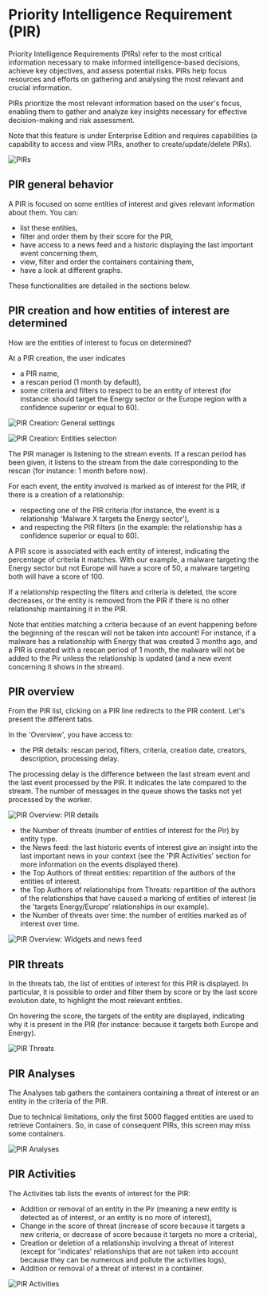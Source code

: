 # Priority Intelligence Requirement (PIR)

Priority Intelligence Requirements (PIRs) refer to the most critical information necessary to make informed intelligence-based decisions, achieve key objectives, and assess potential risks. PIRs help focus resources and efforts on gathering and analysing the most relevant and crucial information.

PIRs prioritize the most relevant information based on the user's focus, enabling them to gather and analyze key insights necessary for effective decision-making and risk assessment.

Note that this feature is under Enterprise Edition and requires capabilities (a capability to access and view PIRs, another to create/update/delete PIRs).

![PIRs](assets/pirs.png)

## PIR general behavior

A PIR is focused on some entities of interest and gives relevant information about them. You can:
- list these entities,
- filter and order them by their score for the PIR,
- have access to a news feed and a historic displaying the last important event concerning them,
- view, filter and order the containers containing them,
- have a look at different graphs.

These functionalities are detailed in the sections below.

## PIR creation and how entities of interest are determined

How are the entities of interest to focus on determined?

At a PIR creation, the user indicates
- a PIR name,
- a rescan period (1 month by default),
- some criteria and filters to respect to be an entity of interest (for instance: should target the Energy sector or the Europe region with a confidence superior or equal to 60).

![PIR Creation: General settings](assets/pir-creation-1.png)

![PIR Creation: Entities selection](assets/pir-creation-2.png)


The PIR manager is listening to the stream events. If a rescan period has been given, it listens to the stream from the date corresponding to the rescan (for instance: 1 month before now).

For each event, the entity involved is marked as of interest for the PIR, if there is a creation of a relationship:
- respecting one of the PIR criteria (for instance, the event is a relationship 'Malware X targets the Energy sector'),
- and respecting the PIR filters (in the example: the relationship has a confidence superior or equal to 60).

A PIR score is associated with each entity of interest, indicating the percentage of criteria it matches.
With our example, a malware targeting the Energy sector but not Europe will have a score of 50, a malware targeting both will have a score of 100.

If a relationship respecting the filters and criteria is deleted, the score decreases, or the entity is removed from the PIR if there is no other relationship maintaining it in the PIR.

Note that entities matching a criteria because of an event happening before the beginning of the rescan will not be taken into account!
For instance, if a malware has a relationship with Energy that was created 3 months ago, and a PIR is created with a rescan period of 1 month, the malware will not be added to the Pir unless the relationship is updated (and a new event concerning it shows in the stream).

## PIR overview

From the PIR list, clicking on a PIR line redirects to the PIR content. Let's present the different tabs.

In the 'Overview', you have access to:
- the PIR details: rescan period, filters, criteria, creation date, creators, description, processing delay.

The processing delay is the difference between the last stream event and the last event processed by the PIR. It indicates the late compared to the stream.
The number of messages in the queue shows the tasks not yet processed by the worker.

![PIR Overview: PIR details](assets/pir-overview-details.png)


- the Number of threats (number of entities of interest for the Pir) by entity type.
- the News feed: the last historic events of interest give an insight into the last important news in your context (see the 'PIR Activities' section for more information on the events displayed there).
- the Top Authors of threat entities: repartition of the authors of the entities of interest.
- the Top Authors of relationships from Threats: repartition of the authors of the relationships that have caused a marking of entities of interest (ie the 'targets Energy/Europe' relationships in our example).
- the Number of threats over time: the number of entities marked as of interest over time.

![PIR Overview: Widgets and news feed](assets/pir-overview-widgets.png)


## PIR threats

In the threats tab, the list of entities of interest for this PIR is displayed.
In particular, it is possible to order and filter them by score or by the last score evolution date, to highlight the most relevant entities.

On hovering the score, the targets of the entity are displayed, indicating why it is present in the PIR (for instance: because it targets both Europe and Energy).

![PIR Threats](assets/pir-threats.png)



## PIR Analyses

The Analyses tab gathers the containers containing a threat of interest or an entity in the criteria of the PIR.

Due to technical limitations, only the first 5000 flagged entities are used to retrieve Containers. So, in case of consequent PIRs, this screen may miss some containers.

![PIR Analyses](assets/pir-analyses.png)


## PIR Activities

The Activities tab lists the events of interest for the PIR:
- Addition or removal of an entity in the Pir (meaning a new entity is detected as of interest, or an entity is no more of interest),
- Change in the score of threat (increase of score because it targets a new criteria, or decrease of score because it targets no more a criteria),
- Creation or deletion of a relationship involving a threat of interest (except for 'indicates' relationships that are not taken into account because they can be numerous and pollute the activities logs),
- Addition or removal of a threat of interest in a container.

![PIR Activities](assets/pir-activities.png)
